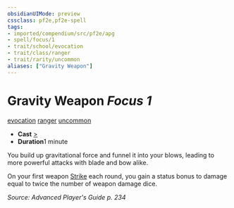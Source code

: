 ```yaml
---
obsidianUIMode: preview
cssclass: pf2e,pf2e-spell
tags:
- imported/compendium/src/pf2e/apg
- spell/focus/1
- trait/school/evocation
- trait/class/ranger
- trait/rarity/uncommon
aliases: ["Gravity Weapon"]
---
```

# Gravity Weapon *Focus 1*   
[evocation](evocation.md)  [ranger](rules/traits/ranger.md)  [uncommon](uncommon.md)  

- **Cast** [>](chapter-9-playing-the-game.md#Actions "Single Action") 
- **Duration**1 minute

You build up gravitational force and funnel it into your blows, leading to more powerful attacks with blade and bow alike.

On your first weapon [Strike](strike.md) each round, you gain a status bonus to damage equal to twice the number of weapon damage dice.

*Source: Advanced Player's Guide p. 234*